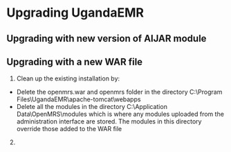# Upgrading UgandaEMR 
## Upgrading with new version of AIJAR module
## Upgrading with a new WAR file 
1. Clean up the existing installation by: 
* Delete the openmrs.war and openmrs folder in the directory C:\Program Files\UgandaEMR\apache-tomcat\webapps  
* Delete all the modules in the directory C:\Application Data\OpenMRS\modules which is where any modules uploaded from the administration interface are stored. The modules in this directory override those added to the WAR file 
2. 

